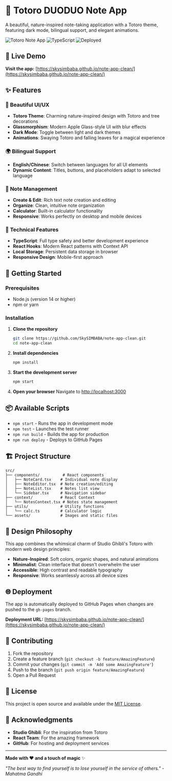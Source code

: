 # 🌿 Totoro DUODUO Note App

A beautiful, nature-inspired note-taking application with a Totoro theme, featuring dark mode, bilingual support, and elegant animations.

![Totoro Note App](https://img.shields.io/badge/React-18.2.0-blue)
![TypeScript](https://img.shields.io/badge/TypeScript-5.0-blue)
![Deployed](https://img.shields.io/badge/Deployed-GitHub%20Pages-green)

## 🌟 Live Demo

**Visit the app:** [https://skysimbaba.github.io/note-app-clean/](https://skysimbaba.github.io/note-app-clean/)

## ✨ Features

### 🎨 **Beautiful UI/UX**
- **Totoro Theme**: Charming nature-inspired design with Totoro and tree decorations
- **Glassmorphism**: Modern Apple Glass-style UI with blur effects
- **Dark Mode**: Toggle between light and dark themes
- **Animations**: Swaying Totoro and falling leaves for a magical experience

### 🌍 **Bilingual Support**
- **English/Chinese**: Switch between languages for all UI elements
- **Dynamic Content**: Titles, buttons, and placeholders adapt to selected language

### 📝 **Note Management**
- **Create & Edit**: Rich text note creation and editing
- **Organize**: Clean, intuitive note organization
- **Calculator**: Built-in calculator functionality
- **Responsive**: Works perfectly on desktop and mobile devices

### 🎯 **Technical Features**
- **TypeScript**: Full type safety and better development experience
- **React Hooks**: Modern React patterns with Context API
- **Local Storage**: Persistent data storage in browser
- **Responsive Design**: Mobile-first approach

## 🚀 Getting Started

### Prerequisites
- Node.js (version 14 or higher)
- npm or yarn

### Installation

1. **Clone the repository**
   ```bash
   git clone https://github.com/SkySIMBABA/note-app-clean.git
   cd note-app-clean
   ```

2. **Install dependencies**
   ```bash
   npm install
   ```

3. **Start the development server**
   ```bash
   npm start
   ```

4. **Open your browser**
   Navigate to [http://localhost:3000](http://localhost:3000)

## 📦 Available Scripts

- `npm start` - Runs the app in development mode
- `npm test` - Launches the test runner
- `npm run build` - Builds the app for production
- `npm run deploy` - Deploys to GitHub Pages

## 🏗️ Project Structure

```
src/
├── components/          # React components
│   ├── NoteCard.tsx    # Individual note display
│   ├── NoteEditor.tsx  # Note creation/editing
│   ├── NoteList.tsx    # Notes list view
│   └── Sidebar.tsx     # Navigation sidebar
├── context/            # React Context
│   └── NotesContext.tsx # Notes state management
├── utils/              # Utility functions
│   └── calc.ts         # Calculator logic
└── assets/             # Images and static files
```

## 🎨 Design Philosophy

This app combines the whimsical charm of Studio Ghibli's Totoro with modern web design principles:

- **Nature-Inspired**: Soft colors, organic shapes, and natural animations
- **Minimalist**: Clean interface that doesn't overwhelm the user
- **Accessible**: High contrast and readable typography
- **Responsive**: Works seamlessly across all device sizes

## 🌐 Deployment

The app is automatically deployed to GitHub Pages when changes are pushed to the `gh-pages` branch.

**Deployment URL:** [https://skysimbaba.github.io/note-app-clean/](https://skysimbaba.github.io/note-app-clean/)

## 🤝 Contributing

1. Fork the repository
2. Create a feature branch (`git checkout -b feature/AmazingFeature`)
3. Commit your changes (`git commit -m 'Add some AmazingFeature'`)
4. Push to the branch (`git push origin feature/AmazingFeature`)
5. Open a Pull Request

## 📄 License

This project is open source and available under the [MIT License](LICENSE).

## 🙏 Acknowledgments

- **Studio Ghibli**: For the inspiration from Totoro
- **React Team**: For the amazing framework
- **GitHub**: For hosting and deployment services

---

**Made with ❤️ and a touch of magic** ✨

*"The best way to find yourself is to lose yourself in the service of others." - Mahatma Gandhi*
